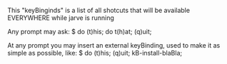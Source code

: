 This "keyBinginds" is a list of all shotcuts that will be available EVERYWHERE while jarve is running

Any prompt may ask:
$ do (t)his; do t(h)at; (q)uit; 

At any prompt you may insert an external keyBinding, used to make it as simple as possible, like:
$ do (t)his; (q)uit; kB-install-blaBla;

